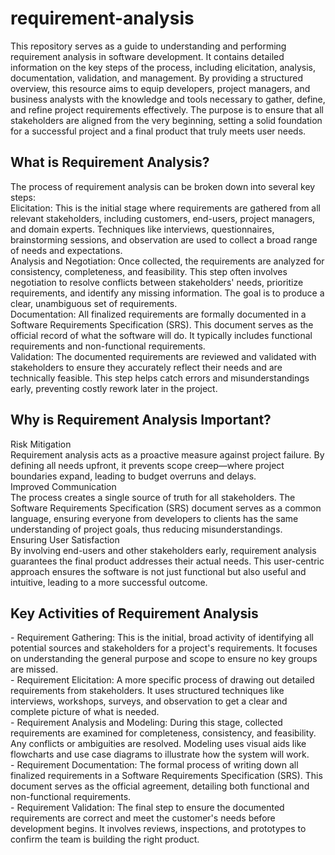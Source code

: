 # requirement-analysis

This repository serves as a guide to understanding and performing requirement analysis in software development. It contains detailed information on the key steps of the process, including elicitation, analysis, documentation, validation, and management. By providing a structured overview, this resource aims to equip developers, project managers, and business analysts with the knowledge and tools necessary to gather, define, and refine project requirements effectively. The purpose is to ensure that all stakeholders are aligned from the very beginning, setting a solid foundation for a successful project and a final product that truly meets user needs.  
<h2>What is Requirement Analysis?</h2>  
The process of requirement analysis can be broken down into several key steps: <br>
Elicitation: This is the initial stage where requirements are gathered from all relevant stakeholders, including customers, end-users, project managers, and domain experts. Techniques like interviews, questionnaires, brainstorming sessions, and observation are used to collect a broad range of needs and expectations. <br>
Analysis and Negotiation: Once collected, the requirements are analyzed for consistency, completeness, and feasibility. This step often involves negotiation to resolve conflicts between stakeholders' needs, prioritize requirements, and identify any missing information. The goal is to produce a clear, unambiguous set of requirements. <br>
Documentation: All finalized requirements are formally documented in a Software Requirements Specification (SRS). This document serves as the official record of what the software will do. It typically includes functional requirements and non-functional requirements. <br>
Validation: The documented requirements are reviewed and validated with stakeholders to ensure they accurately reflect their needs and are technically feasible. This step helps catch errors and misunderstandings early, preventing costly rework later in the project. <br>
<h2>Why is Requirement Analysis Important?</h2>  
Risk Mitigation <br>
Requirement analysis acts as a proactive measure against project failure. By defining all needs upfront, it prevents scope creep—where project boundaries expand, leading to budget overruns and delays. <br>
Improved Communication <br>
The process creates a single source of truth for all stakeholders. The Software Requirements Specification (SRS) document serves as a common language, ensuring everyone from developers to clients has the same understanding of project goals, thus reducing misunderstandings. <br>
Ensuring User Satisfaction <br>
By involving end-users and other stakeholders early, requirement analysis guarantees the final product addresses their actual needs. This user-centric approach ensures the software is not just functional but also useful and intuitive, leading to a more successful outcome. <br>
<h2>Key Activities of Requirement Analysis</h2>  
- Requirement Gathering: This is the initial, broad activity of identifying all potential sources and stakeholders for a project's requirements. It focuses on understanding the general purpose and scope to ensure no key groups are missed. <br>
- Requirement Elicitation: A more specific process of drawing out detailed requirements from stakeholders. It uses structured techniques like interviews, workshops, surveys, and observation to get a clear and complete picture of what is needed. <br>
- Requirement Analysis and Modeling: During this stage, collected requirements are examined for completeness, consistency, and feasibility. Any conflicts or ambiguities are resolved. Modeling uses visual aids like flowcharts and use case diagrams to illustrate how the system will work. <br>
- Requirement Documentation: The formal process of writing down all finalized requirements in a Software Requirements Specification (SRS). This document serves as the official agreement, detailing both functional and non-functional requirements. <br>
- Requirement Validation: The final step to ensure the documented requirements are correct and meet the customer's needs before development begins. It involves reviews, inspections, and prototypes to confirm the team is building the right product. <br>
